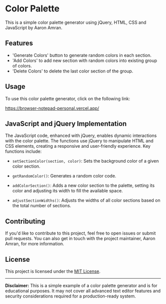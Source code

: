 # Color Palette

This is a simple color palette generator using jQuery, HTML, CSS and JavaScript by Aaron Amran.

## Features

- 'Generate Colors' button to generate random colors in each section.
- 'Add Colors' to add new section with random colors into existing group of colors.
- 'Delete Colors' to delete the last color section of the group.

## Usage

To use this color palette generator, click on the following link:

https://browser-notepad-personal.vercel.app/

## JavaScript and jQuery Implementation

The JavaScript code, enhanced with jQuery, enables dynamic interactions with the color palette. The functions use jQuery to manipulate HTML and CSS elements, creating a responsive and user-friendly experience. Key functions include:

- `setSectionColor(section, color)`: Sets the background color of a given color section.

- `getRandomColor()`: Generates a random color code.

- `addColorSection()`: Adds a new color section to the palette, setting its color and adjusting its width to fill the available space.

- `adjustSectionWidths()`: Adjusts the widths of all color sections based on the total number of sections.

## Contributing

If you'd like to contribute to this project, feel free to open issues or submit pull requests. You can also get in touch with the project maintainer, Aaron Amran, for more information.

## License

This project is licensed under the [MIT License](https://opensource.org/licenses/MIT).

---

**Disclaimer:** This is a simple example of a color palette generator and is for educational purposes. It may not cover all advanced text editor features and security considerations required for a production-ready system.

